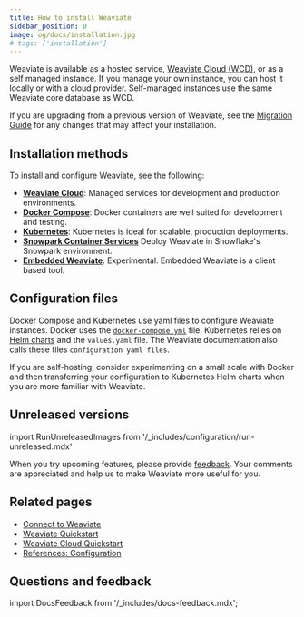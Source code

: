 ```yaml
---
title: How to install Weaviate
sidebar_position: 0
image: og/docs/installation.jpg
# tags: ['installation']
---
```


Weaviate is available as a hosted service, [Weaviate Cloud (WCD)](https://console.weaviate.cloud/), or as a self managed instance. If you manage your own instance, you can host it locally or with a cloud provider. Self-managed instances use the same Weaviate core database as WCD.

If you are upgrading from a previous version of Weaviate, see the [Migration Guide](../more-resources/migration/index.md) for any changes that may affect your installation.

## Installation methods

To install and configure Weaviate, see the following:

- **[Weaviate Cloud](../../wcs/quickstart.mdx)**: Managed services for development and production environments.
- **[Docker Compose](./docker-compose.md#starter-docker-compose-file)**: Docker containers are well suited for development and testing.
- **[Kubernetes](./kubernetes.md)**: Kubernetes is ideal for scalable, production deployments.
- **[Snowpark Container Services](./spcs-integration.mdx)** Deploy Weaviate in Snowflake's Snowpark environment.
- **[Embedded Weaviate](./embedded.md)**: Experimental. Embedded Weaviate is a client based tool.


## Configuration files

Docker Compose and Kubernetes use yaml files to configure Weaviate instances. Docker uses the [`docker-compose.yml`](./docker-compose.md#starter-docker-compose-file) file. Kubernetes relies on [Helm charts](./kubernetes.md#weaviate-helm-chart) and the `values.yaml` file. The Weaviate documentation also calls these files `configuration yaml files`.

If you are self-hosting, consider experimenting on a small scale with Docker and then transferring your configuration to Kubernetes Helm charts when you are more familiar with Weaviate.

## Unreleased versions

import RunUnreleasedImages from '/_includes/configuration/run-unreleased.mdx'

<RunUnreleasedImages />

When you try upcoming features, please provide [feedback](https://github.com/weaviate/weaviate/issues/new/choose). Your comments are appreciated and help us to make Weaviate more useful for you.

## Related pages
- [Connect to Weaviate](../connections/index.mdx)
- [Weaviate Quickstart](../quickstart/index.md)
- [Weaviate Cloud Quickstart](../../wcs/quickstart.mdx)
- [References: Configuration](../configuration/index.md)

## Questions and feedback

import DocsFeedback from '/_includes/docs-feedback.mdx';

<DocsFeedback/>
